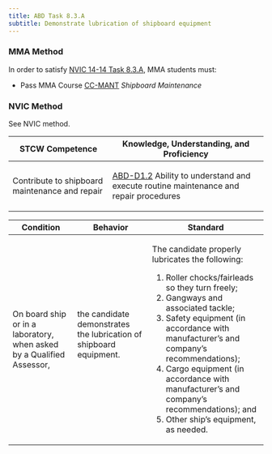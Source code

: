```yaml
---
title: ABD Task 8.3.A 
subtitle: Demonstrate lubrication of shipboard equipment
---
```



### MMA Method

In order to satisfy  [NVIC 14-14  Task  8.3.A](/stcw23/assets/images/nvic-14-14.pdf), MMA students must:

* Pass MMA Course  [CC-MANT](CC-MANT) *Shipboard Maintenance*


### NVIC Method

<a onclick="togglevisibility('nvic_methods')" >See NVIC method.</a>

<div id='nvic_methods' class='hide'>

<table>
<thead>
<tr>
<th class='forty'> STCW Competence </th>
<th class='sixty'> Knowledge, Understanding, and Proficiency </th>
</tr>
</thead>




<tbody>
<tr><td markdown='1'>

Contribute to shipboard maintenance and repair

</td><td markdown='1'>

[ABD-D1.2](../../tables/25.html#ABD-D1.2) Ability to understand and execute routine maintenance and repair procedures

</td></tr>


</tbody>
</table>


<table>
<thead>
<tr><th class='twenty'>  Condition </th><th class='twenty'> Behavior </th><th  class='sixty'>Standard </th></tr>
</thead>
<tbody >



<tr><td markdown='1'>

On board ship or in a laboratory, when asked by a Qualified Assessor,

</td><td markdown='1'>

the candidate demonstrates the lubrication of shipboard equipment.

<br>

<div class="tooltip">
<span class="tooltiptext">
</span>
</div>


</td><td markdown='1'>

The candidate properly lubricates the following:

1. Roller chocks/fairleads so they turn freely;
2. Gangways and associated tackle;
3. Safety equipment (in accordance with manufacturer’s and company’s recommendations);
4. Cargo equipment (in accordance with manufacturer’s and company’s recommendations); and
5. Other ship’s equipment, as needed. 

</td></tr>
</tbody>
</table>
</div>
